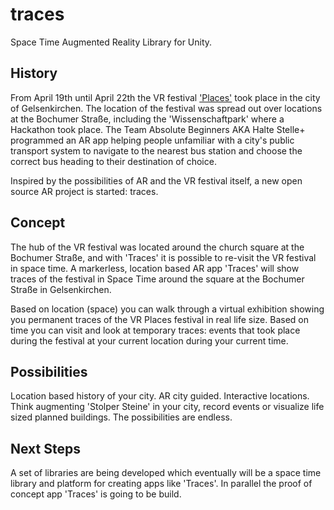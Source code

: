 # traces
Space Time Augmented Reality Library for Unity.

## History
From April 19th until April 22th the VR festival ['Places'](https://www.facebook.com/events/129825094370177/) took place in the city of Gelsenkirchen. The location of the festival was spread out over locations at the Bochumer Straße, including the 'Wissenschaftpark' where a Hackathon took place. The Team Absolute Beginners AKA Halte Stelle+ programmed an AR app helping people unfamiliar with a city's public transport system to navigate to the nearest bus station and choose the correct bus heading to their destination of choice.

Inspired by the possibilities of AR and the VR festival itself, a new open source AR project is started: traces.

## Concept
The hub of the VR festival was located around the church square at the Bochumer Straße, and with 'Traces' it is possible to re-visit the VR festival in space time. A markerless, location based AR app 'Traces' will show traces of the festival in Space Time around the square at the Bochumer Straße in Gelsenkirchen. 

Based on location (space) you can walk through a virtual exhibition showing you permanent traces of the VR Places festival in real life size. Based on time you can visit and look at temporary traces: events that took place during the festival at your current location during your current time.

## Possibilities
Location based history of your city. AR city guided. Interactive locations. Think augmenting 'Stolper Steine' in your city, record events or visualize life sized planned buildings. The possibilities are endless.

## Next Steps
A set of libraries are being developed which eventually will be a space time library and platform for creating apps like 'Traces'. In parallel the proof of concept app 'Traces' is going to be build.

